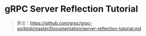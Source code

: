 # gRPC Server Reflection Tutorial

>原文：https://github.com/grpc/grpc-go/blob/master/Documentation/server-reflection-tutorial.md

